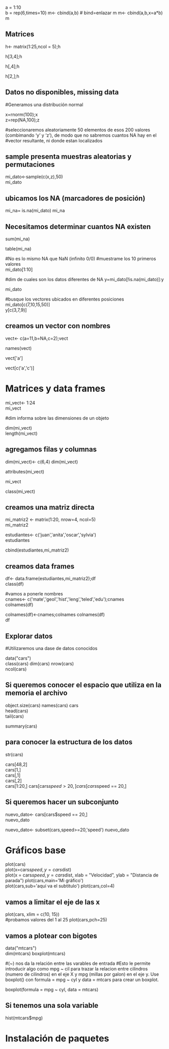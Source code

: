a = 1:10  
b = rep(6,times=10) 
m<- cbind(a,b) # bind=enlazar 
m 
m<- cbind(a,b,x=a*b)  
m    

## Matrices

h<- matrix(1:25,ncol = 5);h 

h[3,4];h  

h[,4];h 

h[2,];h 

## Datos no disponibles, missing data


#Generamos una distribución normal  

x=rnorm(100);x  
z=rep(NA,100);z 

#seleccionaremos aleatoriamente 50 elementos de esos 200 valores (combimando ‘y’ y ‘z’), de modo que no sabremos cuantos NA hay en el  #vector resultante, ni donde estan localizados 


## sample presenta muestras aleatorias y permutaciones  

mi_dato<-sample(c(x,z),50)  
mi_dato 

## ubicamos los NA (marcadores de posición) 
mi_na= is.na(mi_dato) 
mi_na 

## Necesitamos determinar cuantos NA existen  
sum(mi_na)  

table(mi_na)  

#No es lo mismo NA que NaN (infinito 0/0) 
#muestrame los 10 primeros valores  
mi_dato[1:10] 

#dim de cuales son los datos diferentes de NA 
y=mi_dato[!is.na(mi_dato)]:y  

mi_dato 

#busque los vectores ubicados en diferentes posiciones  
mi_dato[c(7,10,15,50)]  
y[c(3,7,9)] 

## creamos un vector con nombres  



vect<- c(a=11,b=NA,c=2);vect  

names(vect) 

vect['a'] 

vect[c('a','c')]  

# Matrices y data frames  



mi_vect<- 1:24  
mi_vect 

#dim informa sobre las dimensiones de un objeto



dim(mi_vect)  
length(mi_vect) 

## agregamos filas y columnas 

dim(mi_vect)<- c(6,4) 
dim(mi_vect)  

attributes(mi_vect) 

mi_vect 

class(mi_vect)  

## creamos una matriz directa  
mi_matriz2 <- matrix(1:20, nrow=4, ncol=5)  
mi_matriz2  

estudiantes<- c('juan','anita','oscar','sylvia')  
estudiantes 

cbind(estudiantes,mi_matriz2) 

## creamos data frames  

df<- data.frame(estudiantes,mi_matriz2);df  
class(df) 

#vamos a ponerle nombres   
cnames<- c('mate','geol','hist','leng','teled','edu');cnames  
colnames(df)  

colnames(df)<-cnames;colnames 
colnames(df)  
df  


## Explorar datos 
#Utilizaremos una dase de datos conocidos 

data("cars")  
class(cars) 
dim(cars) 
nrow(cars)  
ncol(cars)  

## Si queremos conocer el espacio que utiliza en la memoria el archivo  
object.size(cars) 
names(cars) 
cars  
head(cars)  
tail(cars)  

summary(cars) 
## para conocer la estructura de los datos  
str(cars) 

cars[48,2]  
cars[1,]  
cars[,1]    
cars[,2]  
cars[1:20,] 
cars[cars$speed >20,] 
cars[cars$speed == 20,] 

## Si queremos hacer un subconjunto



nuevo_dato<- cars[cars$speed == 20,]  
nuevo_dato  

nuevo_dato<- subset(cars,speed>=20,'speed') 
nuevo_dato  



# Gráficos base 
plot(cars)    
plot(x=cars$speed,y=cars$dist)  
plot(x = cars$speed, y = cars$dist, xlab = "Velocidad", ylab = "Distancia de parada") 
plot(cars,main='Mi gráfico')  
plot(cars,sub='aquí va el subtitulo') 
plot(cars,col=4)  



## vamos a limitar el eje de las x


plot(cars, xlim = c(10, 15))  
#probamos valores del 1 al 25 
plot(cars,pch=25) 

## vamos a plotear con bigotes


data("mtcars")  
dim(mtcars) 
boxplot(mtcars) 


#(~) nos da la relación entre las varables de entrada 
#Esto le permite introducir algo como mpg ~ cil para trazar la relacion entre cilindros (numero de cilindros) en el eje X y mpg (millas por galon) en el eje y. Use boxplot() con formula = mpg ~ cyl y data = mtcars para crear un boxplot.  

  
boxplot(formula = mpg ~ cyl, data = mtcars) 

## Si tenemos una sola variable


hist(mtcars$mpg)  

# Instalación de paquetes
